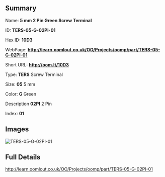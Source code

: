 

## Summary
 
Name: __5 mm 2 Pin Green Screw Terminal__

ID: __TERS-05-G-02PI-01__

Hex ID: __10D3__

WebPage: __http://learn.oomlout.co.uk/OO/Projects/oomp/part/TERS-05-G-02PI-01__

Short URL: __http://oom.lt/10D3__


Type: __TERS__ Screw Terminal 

Size: __05__ 5 mm 

Color: __G__ Green 

Description __02PI__ 2 Pin 

Index: __01__


## Images
![TERS-05-G-02PI-01](http://oomlout.com/oomp-gen/parts/TERS-05-G-02PI-01/TERS-05-G-02PI-01_420.jpg)



## Full Details

 http://learn.oomlout.co.uk/OO/Projects/oomp/part/TERS-05-G-02PI-01














